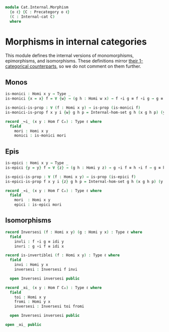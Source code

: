 <!--
```agda
open import Cat.Prelude

open import Cat.Internal.Base using (Internal-cat)

import Cat.Internal.Base
import Cat.Reasoning
import Cat.Internal.Reasoning
```
-->

```agda
module Cat.Internal.Morphism
  {o ℓ} {C : Precategory o ℓ}
  (ℂ : Internal-cat C)
  where
```

<!--
```agda
open Cat.Reasoning C
open Cat.Internal.Base C
open Cat.Internal.Reasoning ℂ

private variable
  Γ : Ob
  w x y z : Hom Γ C₀
```
-->

# Morphisms in internal categories

This module defines the internal versions of monomorphisms,
epimorphisms, and isomorphisms. These definitions mirror [their
1-categorical counterparts], so we do not comment on them further.

[their 1-categorical counterparts]: Cat.Morphism.html

## Monos

```agda
is-monici : Homi x y → Type _
is-monici {x = x} f = ∀ {w} → (g h : Homi w x) → f ∘i g ≡ f ∘i g → g ≡ h

is-monici-is-prop : ∀ (f : Homi x y) → is-prop (is-monici f)
is-monici-is-prop f x y i {w} g h p = Internal-hom-set g h (x g h p) (y g h p) i

record _↪i_ (x y : Hom Γ C₀) : Type ℓ where
  field
    mori : Homi x y
    monici : is-monici mori
```

## Epis

```agda
is-epici : Homi x y → Type _
is-epici {y = y} f = ∀ {z} → (g h : Homi y z) → g ∘i f ≡ h ∘i f → g ≡ h

is-epici-is-prop : ∀ (f : Homi x y) → is-prop (is-epici f)
is-epici-is-prop f x y i {z} g h p = Internal-hom-set g h (x g h p) (y g h p) i

record _↠i_ (x y : Hom Γ C₀) : Type ℓ where
  field
    mori  : Homi x y
    epici : is-epici mori
```

## Isomorphisms

```agda
record Inversesi (f : Homi x y) (g : Homi y x) : Type ℓ where
  field
    invli : f ∘i g ≡ idi y
    invri : g ∘i f ≡ idi x

record is-invertiblei (f : Homi x y) : Type ℓ where
  field
    invi : Homi y x
    inversesi : Inversesi f invi

  open Inversesi inversesi public

record _≅i_ (x y : Hom Γ C₀) : Type ℓ where
  field
    toi : Homi x y
    fromi : Homi y x
    inversesi : Inversesi toi fromi

  open Inversesi inversesi public

open _≅i_ public
```
